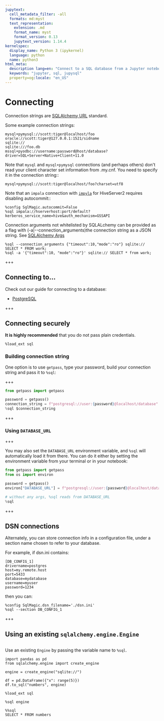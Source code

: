 ```yaml
---
jupytext:
  cell_metadata_filter: -all
  formats: md:myst
  text_representation:
    extension: .md
    format_name: myst
    format_version: 0.13
    jupytext_version: 1.14.4
kernelspec:
  display_name: Python 3 (ipykernel)
  language: python
  name: python3
html_meta:
  description lang=en: "Connect to a SQL database from a Jupyter notebook"
  keywords: "jupyter, sql, jupysql"
  property=og:locale: "en_US"
---
```


# Connecting

Connection strings are [SQLAlchemy URL](http://docs.sqlalchemy.org/en/latest/core/engines.html#database-urls) standard.

Some example connection strings:

```
mysql+pymysql://scott:tiger@localhost/foo
oracle://scott:tiger@127.0.0.1:1521/sidname
sqlite://
sqlite:///foo.db
mssql+pyodbc://username:password@host/database?driver=SQL+Server+Native+Client+11.0
```

Note that `mysql` and `mysql+pymysql` connections (and perhaps others)
don't read your client character set information from .my.cnf.  You need
to specify it in the connection string::

```
mysql+pymysql://scott:tiger@localhost/foo?charset=utf8
```

Note that an `impala` connection with [`impyla`](https://github.com/cloudera/impyla) for HiveServer2 requires disabling autocommit::

```
%config SqlMagic.autocommit=False
%sql impala://hserverhost:port/default?kerberos_service_name=hive&auth_mechanism=GSSAPI
```

Connection arguments not whitelisted by SQLALchemy can be provided as
a flag with (-a|--connection_arguments)the connection string as a JSON string. See [SQLAlchemy Args](https://docs.sqlalchemy.org/en/13/core/engines.html#custom-dbapi-args)


```
%sql --connection_arguments {"timeout":10,"mode":"ro"} sqlite:// SELECT * FROM work;
%sql -a '{"timeout":10, "mode":"ro"}' sqlite:// SELECT * from work;
```

+++

## Connecting to...

Check out our guide for connecting to a database:

- [PostgreSQL](howto/postgres-connect)

+++

## Connecting securely

**It is highly recommended** that you do not pass plain credentials.

```{code-cell} ipython3
%load_ext sql
```

### Building connection string

One option is to use `getpass`, type your password, build your connection string and pass it to `%sql`:

+++

```python
from getpass import getpass

password = getpass()
connection_string = f"postgresql://user:{password}@localhost/database"
%sql $connection_string
```

+++

### Using `DATABASE_URL`

+++

You may also set the `DATABASE_URL` environment variable, and `%sql` will automatically load it from there. You can do it either by setting the environment variable from your terminal or in your notebook:

```python
from getpass import getpass
from os import environ

password = getpass()
environ["DATABASE_URL"] = f"postgresql://user:{password}@localhost/database"
```

```python
# without any args, %sql reads from DATABASE_URL
%sql
```

+++

## DSN connections

Alternately, you can store connection info in a configuration file, under a section name chosen to  refer to your database.

For example, if dsn.ini contains:

```
[DB_CONFIG_1] 
drivername=postgres 
host=my.remote.host 
port=5433 
database=mydatabase 
username=myuser 
password=1234
```

then you can:

```
%config SqlMagic.dsn_filename='./dsn.ini'
%sql --section DB_CONFIG_1 
```

+++

## Using an existing `sqlalchemy.engine.Engine`

```{versionadded} 0.5.1
```

Use an existing `Engine` by passing the variable name to `%sql`.

```{code-cell} ipython3
import pandas as pd
from sqlalchemy.engine import create_engine
```

```{code-cell} ipython3
engine = create_engine("sqlite://")
```

```{code-cell} ipython3
df = pd.DataFrame({"x": range(5)})
df.to_sql("numbers", engine)
```

```{code-cell} ipython3
%load_ext sql
```

```{code-cell} ipython3
%sql engine
```

```{code-cell} ipython3
%%sql
SELECT * FROM numbers
```
